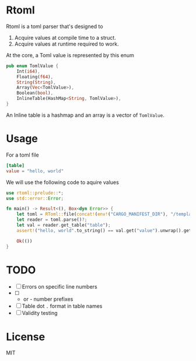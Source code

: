# Rtoml

Rtoml is a toml parser that's designed to

1. Acquire values at compile time to a struct.
2. Acquire values at runtime required to work. 

At the core, a Toml value is represented by this enum
```rust
pub enum TomlValue {
    Int(i64),
    Floating(f64),
    String(String),
    Array(Vec<TomlValue>),
    Boolean(bool),
    InlineTable(HashMap<String, TomlValue>),
}
```
An Inline table is a hashmap and an array is a vector of `TomlValue`. 

# Usage 

For a toml file
```toml
[table]
value = "hello, world"
```
We will use the following code to aquire values
```rust
use rtoml::prelude::*;
use std::error::Error;

fn main() -> Result<(), Box<dyn Error>> {
    let toml = RToml::file(concat!(env!("CARGO_MANIFEST_DIR"), "/templates/test.toml"));
    let reader = toml.parse()?;
    let val = reader.get_table("table");
    assert!("hello, world".to_string() == val.get("value").unwrap().get_string().unwrap());

    Ok(())
}
```

# TODO
- [ ] Errors on specific line numbers
- [ ] + or - number prefixes
- [ ] Table dot `.` format in table names
- [ ] Validity testing

# License
MIT

